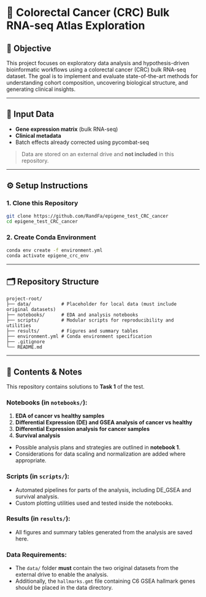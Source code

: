# 🧬 Colorectal Cancer (CRC) Bulk RNA-seq Atlas Exploration

## 📌 Objective

This project focuses on exploratory data analysis and hypothesis-driven bioinformatic workflows using a colorectal cancer (CRC) bulk RNA-seq dataset. The goal is to implement and evaluate state-of-the-art methods for understanding cohort composition, uncovering biological structure, and generating clinical insights.

---

## 📂 Input Data

- **Gene expression matrix** (bulk RNA-seq)  
- **Clinical metadata**  
- Batch effects already corrected using pycombat-seq  

> Data are stored on an external drive and **not included** in this repository.

---

## ⚙️ Setup Instructions

### 1. Clone this Repository

```bash
git clone https://github.com/RandFa/epigene_test_CRC_cancer
cd epigene_test_CRC_cancer
```

### 2. Create Conda Environment

```bash
conda env create -f environment.yml
conda activate epigene_crc_env
```

---

## 🗂️ Repository Structure

```
project-root/
├── data/           # Placeholder for local data (must include original datasets)
├── notebooks/      # EDA and analysis notebooks
├── scripts/        # Modular scripts for reproducibility and utilities
├── results/        # Figures and summary tables
├── environment.yml # Conda environment specification
├── .gitignore
└── README.md
```

---

## 📝 Contents & Notes

This repository contains solutions to **Task 1** of the test.

### Notebooks (in `notebooks/`):

1. **EDA of cancer vs healthy samples**  
2. **Differential Expression (DE) and GSEA analysis of cancer vs healthy**  
3. **Differential Expression analysis for cancer samples**  
4. **Survival analysis**  

- Possible analysis plans and strategies are outlined in **notebook 1**.  
- Considerations for data scaling and normalization are added where appropriate.

### Scripts (in `scripts/`):

- Automated pipelines for parts of the analysis, including DE_GSEA and survival analysis.  
- Custom plotting utilities used and tested inside the notebooks.

### Results (in `results/`):

- All figures and summary tables generated from the analysis are saved here.

### Data Requirements:

- The `data/` folder **must** contain the two original datasets from the external drive to enable the analysis.  
- Additionally, the `hallmarks.gmt` file containing C6 GSEA hallmark genes should be placed in the data directory.

